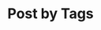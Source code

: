 ---
title: "Post by Tags"
layout: tags
permalink: /tags/
author_profile: true
category_option: false
tag_option: true
---